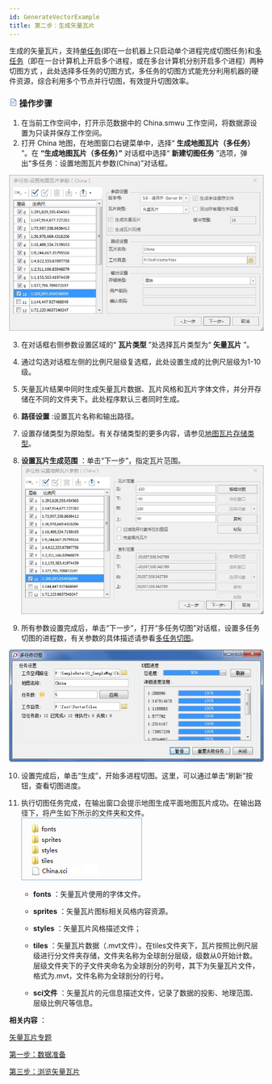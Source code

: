 ```yaml
---
id: GenerateVectorExample
title: 第二步：生成矢量瓦片
---
```

生成的矢量瓦片，支持[单任务](../../MapTiles/MapTilesSingle)(即在一台机器上只启动单个进程完成切图任务)和[多任务](../../MapTiles/MultiProcessTiles)（即在一台计算机上开启多个进程，或在多台计算机分别开启多个进程）两种切图方式
，此处选择多任务的切图方式，多任务的切图方式能充分利用机器的硬件资源，综合利用多个节点并行切图，有效提升切图效率。

### ![](../../img/read.gif) 操作步骤

1. 在当前工作空间中，打开示范数据中的 China.smwu 工作空间，将数据源设置为只读并保存工作空间。
2. 打开 China 地图，在地图窗口右键菜单中，选择“ **生成地图瓦片（多任务）** ”。在 **“生成地图瓦片（多任务）”** 对话框中选择“ **新建切图任务** ”选项，弹出“多任务：设置地图瓦片参数(China)”对话框。  

![](img/VectorTileDia.jpg)  
 
3. 在对话框右侧参数设置区域的“ **瓦片类型** ”处选择瓦片类型为“ **矢量瓦片** ”。
4. 通过勾选对话框左侧的比例尺层级复选框，此处设置生成的比例尺层级为1-10级。
5. 矢量瓦片结果中同时生成矢量瓦片数据、瓦片风格和瓦片字体文件，并分开存储在不同的文件夹下。此处程序默认三者同时生成。
6. **路径设置** :设置瓦片名称和输出路径。
7. 设置存储类型为原始型。有关存储类型的更多内容，请参见[地图瓦片存储类型](../../MapTiles/MapCacheType)。
8. **设置瓦片生成范围** ：单击“下一步”，指定瓦片范围。
![](img/VectorTileDiaRange.jpg)  

9. 所有参数设置完成后，单击“下一步”，打开“多任务切图”对话框，设置多任务切图的进程数，有关参数的具体描述请参看[多任务切图](../../MapTiles/MultiTaskStep)。  

![](img/MutiProcessGenerateVectorTile.jpg)  
 
10. 设置完成后，单击“生成”，开始多进程切图。这里，可以通过单击“刷新”按钮，查看切图进度。
11. 执行切图任务完成，在输出窗口会提示地图生成平面地图瓦片成功。在输出路径下，将产生如下所示的文件夹和文件。   
 ![](img/VectorTileResult.png)  
 
    * **fonts** ：矢量瓦片使用的字体文件。
    * **sprites** ：矢量瓦片图标相关风格内容资源。
    * **styles** ：矢量瓦片风格描述文件；
    * **tiles** ：矢量瓦片数据（.mvt文件）。在tiles文件夹下，瓦片按照比例尺层级进行分文件夹存储，文件夹名称为全球剖分层级，级数从0开始计数。层级文件夹下的子文件夹命名为全球剖分的列号，其下为矢量瓦片文件，格式为.mvt，文件名称为全球剖分的行号。

    * **sci文件** ：矢量瓦片的元信息描述文件，记录了数据的投影、地理范围、层级比例尺等信息。 

**相关内容** ：

 [矢量瓦片专题](../../MapTiles/VectorTiles)

 [第一步：数据准备](PerpareVectorMap)

 [第三步：浏览矢量瓦片](ViewVectorTiles)

